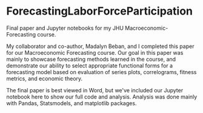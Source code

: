 # ForecastingLaborForceParticipation
Final paper and Jupyter notebooks for my JHU Macroeconomic-Forecasting course.

My collaborator and co-author, Madalyn Beban, and I completed this paper for our Macroeconomic Forecasting course.  Our goal in this paper was mainly to showcase forecasting methods learned in the course, and demonstrate our ability to select appropriate functional forms for a forecasting model based on evaluation of series plots, correlograms, fitness metrics, and economic theory. 

The final paper is best viewed in Word, but we've included our Jupyter notebook here to show our full code and analysis.  Analysis was done mainly with Pandas, Statsmodels, and matplotlib packages.
